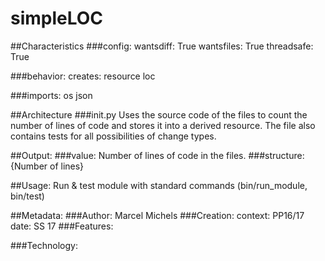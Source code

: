 # simpleLOC

##Characteristics
###config:
wantsdiff:  True
wantsfiles: True
threadsafe: True

###behavior:
creates: resource loc

###imports:
os
json

##Architecture
###init.py
Uses the source code of the files to count the number of lines of code and stores it into a derived resource.
The file also contains tests for all possibilities of change types.

##Output:
###value:
Number of lines of code in the files.
###structure:
{Number of lines}

##Usage:
Run & test module with standard commands (bin/run_module, bin/test)

##Metadata:
###Author:
Marcel Michels
###Creation:
context: PP16/17
date: SS 17
###Features:

###Technology:

